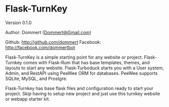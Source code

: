 Flask-TurnKey
=============
Version 0.1.0

Author: Dommert (Dommert@Gmail.com)

Github: http://github.com/dommert
Facebook: http://facebook.com/dommertbot

Flask-TurnKey is a simple starting point for any website or project. Flask-Turnkey comes with Flask-Rum that has base templates, themes, and layouts to start any website. Flask-Turboduck starts you with a User system, Admin, and RestAPI using PeeWee ORM for databases. PeeWee supports SQLite, MySQL, and Prostgre. 

Flask-Turnkey has base flask files and configuration ready to start your project. Skip having to setup new project and just use this turnkey website or webapp starter kit. 



